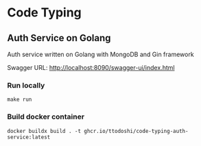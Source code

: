 # Code Typing

## Auth Service on Golang

Auth service written on Golang with MongoDB and Gin framework

Swagger URL: [http://localhost:8090/swagger-ui/index.html](http://localhost:8090/swagger-ui/index.html)

### Run locally

```shell
make run
```

### Build docker container

```shell
docker buildx build . -t ghcr.io/ttodoshi/code-typing-auth-service:latest
```
